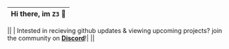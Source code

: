 |Hi there, im ```Z3``` 👋|
|----|

||
| Intested in recieving github updates & viewing upcoming projects? join the community on **[Discord](https://discord.gg/PJPcsWV2sv)**!|
||
